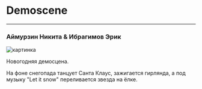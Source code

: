 # Demoscene
---
### Аймурзин Никита & Ибрагимов Эрик

![картинка](https://pp.userapi.com/c841332/v841332816/49b2d/GRvym9xtGDc.jpg)

Новогодняя демосцена. 

На фоне снегопада танцует Санта Клаус, зажигается гирлянда, а под музыку "Let it snow" переливается звезда на ёлке.


